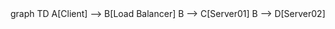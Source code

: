 <div class="mermaid">
    graph TD
    A[Client] --> B[Load Balancer]
    B --> C[Server01]
    B --> D[Server02]
</div>
